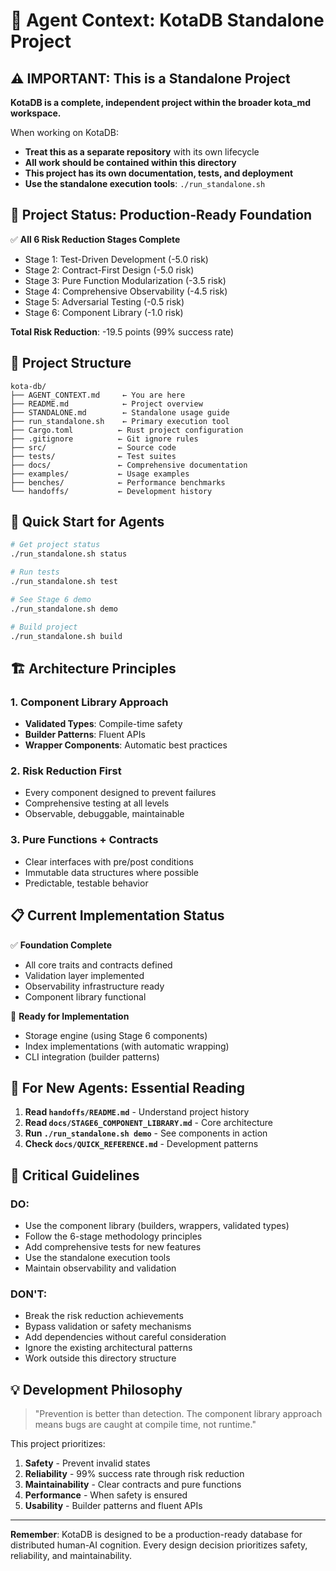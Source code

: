 # 🤖 Agent Context: KotaDB Standalone Project

## ⚠️ IMPORTANT: This is a Standalone Project

**KotaDB is a complete, independent project within the broader kota_md workspace.**

When working on KotaDB:
- **Treat this as a separate repository** with its own lifecycle
- **All work should be contained within this directory**
- **This project has its own documentation, tests, and deployment**
- **Use the standalone execution tools**: `./run_standalone.sh`

## 🎯 Project Status: Production-Ready Foundation

✅ **All 6 Risk Reduction Stages Complete**
- Stage 1: Test-Driven Development (-5.0 risk)
- Stage 2: Contract-First Design (-5.0 risk) 
- Stage 3: Pure Function Modularization (-3.5 risk)
- Stage 4: Comprehensive Observability (-4.5 risk)
- Stage 5: Adversarial Testing (-0.5 risk)
- Stage 6: Component Library (-1.0 risk)

**Total Risk Reduction**: -19.5 points (99% success rate)

## 📁 Project Structure

```
kota-db/
├── AGENT_CONTEXT.md     ← You are here
├── README.md            ← Project overview
├── STANDALONE.md        ← Standalone usage guide
├── run_standalone.sh    ← Primary execution tool
├── Cargo.toml          ← Rust project configuration
├── .gitignore          ← Git ignore rules
├── src/                ← Source code
├── tests/              ← Test suites
├── docs/               ← Comprehensive documentation
├── examples/           ← Usage examples
├── benches/            ← Performance benchmarks
└── handoffs/           ← Development history
```

## 🚀 Quick Start for Agents

```bash
# Get project status
./run_standalone.sh status

# Run tests
./run_standalone.sh test

# See Stage 6 demo
./run_standalone.sh demo

# Build project
./run_standalone.sh build
```

## 🏗️ Architecture Principles

### 1. Component Library Approach
- **Validated Types**: Compile-time safety
- **Builder Patterns**: Fluent APIs
- **Wrapper Components**: Automatic best practices

### 2. Risk Reduction First
- Every component designed to prevent failures
- Comprehensive testing at all levels
- Observable, debuggable, maintainable

### 3. Pure Functions + Contracts
- Clear interfaces with pre/post conditions
- Immutable data structures where possible
- Predictable, testable behavior

## 📋 Current Implementation Status

✅ **Foundation Complete**
- All core traits and contracts defined
- Validation layer implemented
- Observability infrastructure ready
- Component library functional

🔄 **Ready for Implementation**
- Storage engine (using Stage 6 components)
- Index implementations (with automatic wrapping)
- CLI integration (builder patterns)

## 🎯 For New Agents: Essential Reading

1. **Read `handoffs/README.md`** - Understand project history
2. **Read `docs/STAGE6_COMPONENT_LIBRARY.md`** - Core architecture
3. **Run `./run_standalone.sh demo`** - See components in action
4. **Check `docs/QUICK_REFERENCE.md`** - Development patterns

## 🚨 Critical Guidelines

### DO:
- Use the component library (builders, wrappers, validated types)
- Follow the 6-stage methodology principles
- Add comprehensive tests for new features
- Use the standalone execution tools
- Maintain observability and validation

### DON'T:
- Break the risk reduction achievements
- Bypass validation or safety mechanisms
- Add dependencies without careful consideration
- Ignore the existing architectural patterns
- Work outside this directory structure

## 💡 Development Philosophy

> "Prevention is better than detection. The component library approach means bugs are caught at compile time, not runtime."

This project prioritizes:
1. **Safety** - Prevent invalid states
2. **Reliability** - 99% success rate through risk reduction
3. **Maintainability** - Clear contracts and pure functions
4. **Performance** - When safety is ensured
5. **Usability** - Builder patterns and fluent APIs

---

**Remember**: KotaDB is designed to be a production-ready database for distributed human-AI cognition. Every design decision prioritizes safety, reliability, and maintainability.